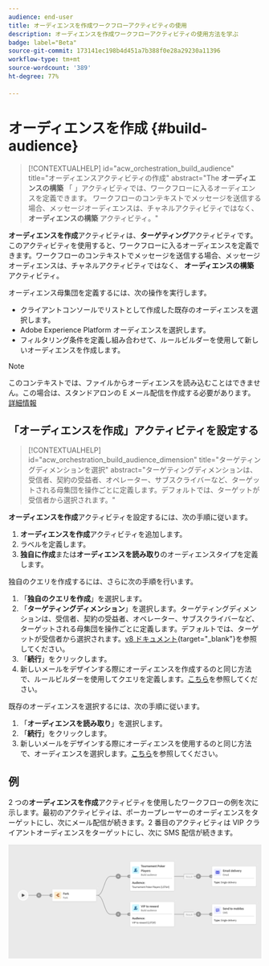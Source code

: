 ```yaml
---
audience: end-user
title: オーディエンスを作成ワークフローアクティビティの使用
description: オーディエンスを作成ワークフローアクティビティの使用方法を学ぶ
badge: label="Beta"
source-git-commit: 173141ec198b4d451a7b388f0e28a29230a11396
workflow-type: tm+mt
source-wordcount: '389'
ht-degree: 77%

---
```



# オーディエンスを作成 {#build-audience}

>[!CONTEXTUALHELP]
>id="acw_orchestration_build_audience"
>title="オーディエンスアクティビティの作成"
>abstract="The **オーディエンスの構築** 「 」アクティビティでは、ワークフローに入るオーディエンスを定義できます。 ワークフローのコンテキストでメッセージを送信する場合、メッセージオーディエンスは、チャネルアクティビティではなく、 **オーディエンスの構築** アクティビティ。"


**オーディエンスを作成**&#x200B;アクティビティは、**ターゲティング**&#x200B;アクティビティです。このアクティビティを使用すると、ワークフローに入るオーディエンスを定義できます。ワークフローのコンテキストでメッセージを送信する場合、メッセージオーディエンスは、チャネルアクティビティではなく、 **オーディエンスの構築** アクティビティ。

オーディエンス母集団を定義するには、次の操作を実行します。

* クライアントコンソールでリストとして作成した既存のオーディエンスを選択します。
* Adobe Experience Platform オーディエンスを選択します。
* フィルタリング条件を定義し組み合わせて、ルールビルダーを使用して新しいオーディエンスを作成します。

>[!NOTE]
>
>このコンテキストでは、ファイルからオーディエンスを読み込むことはできません。この場合は、スタンドアロンの E メール配信を作成する必要があります。 [詳細情報](../../audience/about-audiences.md)

<!--
The **Build audience** activity can be placed at the beginning of the workflow or after any other activity. Any activity can be placed after the **Build audience**.
-->

## 「オーディエンスを作成」アクティビティを設定する

>[!CONTEXTUALHELP]
>id="acw_orchestration_build_audience_dimension"
>title="ターゲティングディメンションを選択"
>abstract="ターゲティングディメンションは、受信者、契約の受益者、オペレーター、サブスクライバーなど、ターゲットされる母集団を操作ごとに定義します。デフォルトでは、ターゲットが受信者から選択されます。"


**オーディエンスを作成**&#x200B;アクティビティを設定するには、次の手順に従います。

1. **オーディエンスを作成**&#x200B;アクティビティを追加します。
1. ラベルを定義します。
1. **独自に作成**&#x200B;または&#x200B;**オーディエンスを読み取り**&#x200B;のオーディエンスタイプを定義します。

独自のクエリを作成するには、さらに次の手順を行います。

1. 「**独自のクエリを作成**」を選択します。
1. 「**ターゲティングディメンション**」を選択します。ターゲティングディメンションは、受信者、契約の受益者、オペレーター、サブスクライバーなど、ターゲットされる母集団を操作ごとに定義します。デフォルトでは、ターゲットが受信者から選択されます。[v8 ドキュメント](https://experienceleague.adobe.com/docs/campaign/automation/workflows/introduction/wf-type/targeting-workflows.html?lang=ja#targeting-and-filtering-dimensions){target="_blank"}を参照してください。
1. 「**続行**」をクリックします。
1. 新しいメールをデザインする際にオーディエンスを作成するのと同じ方法で、ルールビルダーを使用してクエリを定義します。[こちら](../../audience/segment-builder.md)を参照してください。

既存のオーディエンスを選択するには、次の手順に従います。

1. 「**オーディエンスを読み取り**」を選択します。
1. 「**続行**」をクリックします。
1. 新しいメールをデザインする際にオーディエンスを使用するのと同じ方法で、オーディエンスを選択します。[こちら](../../audience/add-audience.md)を参照してください。

## 例

2 つの&#x200B;**オーディエンスを作成**&#x200B;アクティビティを使用したワークフローの例を次に示します。最初のアクティビティは、ポーカープレーヤーのオーディエンスをターゲットにし、次にメール配信が続きます。2 番目のアクティビティは VIP クライアントオーディエンスをターゲットにし、次に SMS 配信が続きます。

![](../assets/workflow-audience-example.png)